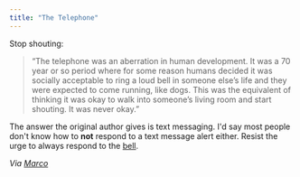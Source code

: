```yaml
---
title: "The Telephone"
---
```

<p>Stop shouting:</p>
<blockquote><p>“The telephone was an aberration in human development. It was a 70 year or so period where for some reason humans decided it was socially acceptable to ring a loud bell in someone else’s life and they were expected to come running, like dogs. This was the equivalent of thinking it was okay to walk into someone’s living room and start shouting. It was never okay.”</p></blockquote>
<p>The answer the original author gives is text messaging.  I'd say most people don't know how to <strong>not</strong> respond to a text message alert either.  Resist the urge to always respond to the <a href="http://en.wikipedia.org/wiki/Classical_conditioning">bell</a>.</p>
<p><em>Via <a href="http://www.marco.org/556678445">Marco</a></em></p>
